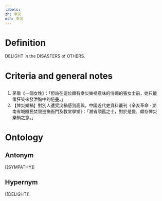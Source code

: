 ```yaml
---
labels: 
zh: 幸災
och: 幸災
---
```


# Definition
DELIGHT in the DISASTERS of OTHERS.
# Criteria and general notes
## 
1. 茅盾《一個女性》：「但站在這位頗有幸災樂禍意味的俏媚的張女士前，她只能借狂笑來發泄胸中的悒壘。」
2. 【倖災樂禍】對別人遭受災禍感到高興。中國近代史資料叢刊《辛亥革命 ‧ 湖南省城饑民焚毀巡撫衙門及教堂學堂》：「湘省頑舊之士，對於是變，頗存倖災樂禍之意。」
# Ontology

## Antonym
[[SYMPATHY]]
## Hypernym
[[DELIGHT]]